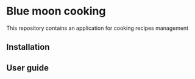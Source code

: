 # Blue moon cooking

This repository contains an application for cooking recipes management

## Installation

## User guide